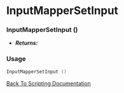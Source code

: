 # InputMapperSetInput 

### InputMapperSetInput ()
- ***Returns:*** 

### Usage

```Lua
InputMapperSetInput ()
```


[Back To Scripting Documentation](../README.md)
